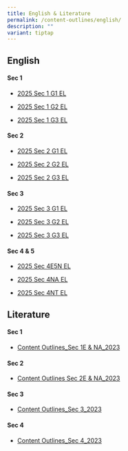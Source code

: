 ```yaml
---
title: English & Literature
permalink: /content-outlines/english/
description: ""
variant: tiptap
---
```

<h2>English</h2>
<h4>Sec 1</h4>
<ul data-tight="true" class="tight">
<li>
<p><a href="/files/Content Outlines For English/2025_Sec_1_G1_EL_Curriculum_Outline.pdf" rel="noopener nofollow" target="_blank">2025 Sec 1 G1 EL</a>
</p>
</li>
<li>
<p><a href="/files/Content Outlines For English/2025_Sec_1_G2_Curriculum_Outline.pdf" rel="noopener nofollow" target="_blank">2025 Sec 1 G2 EL</a>
</p>
</li>
<li>
<p><a href="/files/Content Outlines For English/2025_Sec_1_G3_Curriculum_Outline.pdf" rel="noopener nofollow" target="_blank">2025 Sec 1 G3 EL</a>
</p>
</li>
</ul>
<h4>Sec 2</h4>
<ul data-tight="true" class="tight">
<li>
<p><a href="/files/Content Outlines For English/2025_Sec_2_G1_EL_Curriculum_Outline.pdf" rel="noopener nofollow" target="_blank">2025 Sec 2 G1 EL</a>
</p>
</li>
<li>
<p><a href="/files/Content Outlines For English/2025_Sec_2_G2_EL_Curriculum_Outline.pdf" rel="noopener nofollow" target="_blank">2025 Sec 2 G2 EL</a>
</p>
</li>
<li>
<p><a href="/files/Content Outlines For English/2025_Sec_2_G3_EL_Curriculum_Outline.pdf" rel="noopener nofollow" target="_blank">2025 Sec 2 G3 EL</a>
</p>
</li>
</ul>
<h4>Sec 3</h4>
<ul data-tight="true" class="tight">
<li>
<p><a href="/files/Content Outlines For English/2025_Sec_3_G1_EL_Curriculum_Outline.pdf" rel="noopener nofollow" target="_blank">2025 Sec 3 G1 EL</a>
</p>
</li>
<li>
<p><a href="/files/Content Outlines For English/2025_Sec_3_G2_EL_Curriculum_Outline.pdf" rel="noopener nofollow" target="_blank">2025 Sec 3 G2 EL</a>
</p>
</li>
<li>
<p><a href="/files/Content Outlines For English/2025_Sec_3_G3_EL_Curriculum_Outline.pdf" rel="noopener nofollow" target="_blank">2025 Sec 3 G3 EL</a>
</p>
</li>
</ul>
<h4>Sec 4 &amp; 5</h4>
<ul data-tight="true" class="tight">
<li>
<p><a href="/files/Content Outlines For English/2025_Sec_4E5N_EL_Curriculum_Outline.pdf" rel="noopener nofollow" target="_blank">2025 Sec 4E5N EL</a>
</p>
</li>
<li>
<p><a href="/files/Content Outlines For English/2025_Sec_4NA_Curriculum_Outline.pdf" rel="noopener nofollow" target="_blank">2025 Sec 4NA EL</a>
</p>
</li>
<li>
<p><a href="/files/Content Outlines For English/2025_Sec_4NT_Curriculum_Outline.pdf" rel="noopener nofollow" target="_blank">2025 Sec 4NT EL</a>
</p>
</li>
</ul>
<h2>Literature</h2>
<h4>Sec 1</h4>
<ul data-tight="true" class="tight">
<li>
<p><a href="/files/Content%20Outlines%20For%20English/Content%20Outlines_Sec%201E%20%20NA_2023.pdf" rel="noopener noreferrer nofollow" target="_blank">Content Outlines_Sec 1E &amp; NA_2023</a>
</p>
</li>
</ul>
<h4>Sec 2</h4>
<ul data-tight="true" class="tight">
<li>
<p><a href="/files/Content%20Outlines%20For%20English/Content%20Outlines%20Sec%202E%20%20NA_2023.pdf" rel="noopener noreferrer nofollow" target="_blank">Content Outlines Sec 2E &amp; NA_2023</a>
</p>
</li>
</ul>
<h4>Sec 3</h4>
<ul data-tight="true" class="tight">
<li>
<p><a href="/files/Content%20Outlines%20For%20English/Content%20Outlines_Sec%203_2023.pdf" rel="noopener noreferrer nofollow" target="_blank">Content Outlines_Sec 3_2023</a>
</p>
</li>
</ul>
<h4>Sec 4</h4>
<ul data-tight="true" class="tight">
<li>
<p><a href="/files/Content%20Outlines%20For%20English/Content%20Outlines_Sec%204_2023.pdf" rel="noopener noreferrer nofollow" target="_blank">Content Outlines_Sec 4_2023</a>
</p>
</li>
</ul>
<p></p>